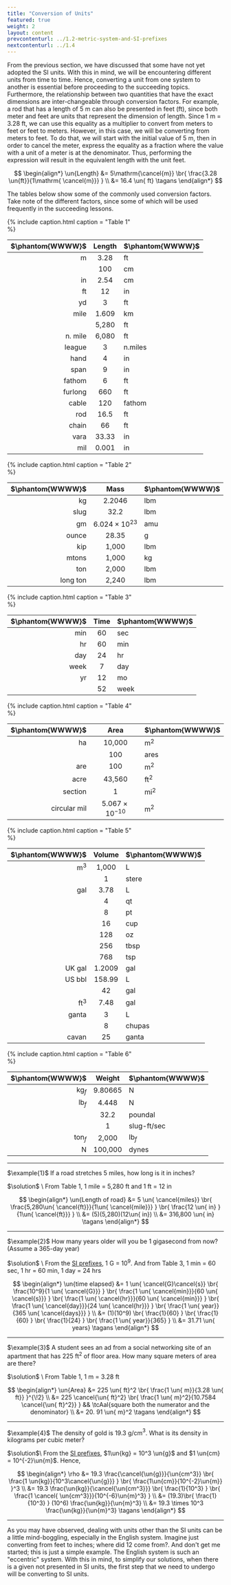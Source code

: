 ```yaml
---
title: "Conversion of Units"
featured: true
weight: 2
layout: content
prevcontenturl: ../1.2-metric-system-and-SI-prefixes
nextcontenturl: ../1.4
---
```




From the previous section, we have discussed that some have not yet adopted the SI units. With this in mind, we will be encountering different units from time to time. Hence, converting a unit from one system to another is essential before proceeding to the succeeding topics. Furthermore, the relationship between two quantities that have the exact dimensions are inter-changeable through conversion factors. For example, a rod that has a length of 5 m can also be presented in feet (ft), since both meter and feet are units that represent the dimension of length. Since 1 m = 3.28 ft, we can use this equality as a multiplier to convert from meters to feet or feet to meters. However, in this case, we will be converting from meters to feet. To do that, we will start with the initial value of 5 m, then in order to cancel the meter, express the equality as a fraction where the value with a unit of a meter is at the denominator. Thus, performing the expression will result in the equivalent length with the unit feet.

$$
\begin{align*}
	\un{Length} &= 5\mathrm{\cancel{m}} \br{ \frac{3.28 \un{ft}}{1\mathrm{ \cancel{m}}} } \\
	&= 16.4 \un{ ft} 	\tagans
\end{align*}
$$


The tables below show some of the commonly used conversion factors. Take note of the different factors, since some of which will be used frequently in the succeeding lessons.


{% include caption.html
    caption = "Table 1"    
%}

| $\phantom{WWWW}$ | Length | $\phantom{WWWW}$ |
| ---------------: | :----: | :--------------- |
|                m |  3.28  | ft               |
|                  |  100   | cm               |
|               in |  2.54  | cm               |
|               ft |   12   | in               |
|               yd |   3    | ft               |
|             mile | 1.609  | km               |
|                  | 5,280  | ft               |
|          n. mile | 6,080  | ft               |
|           league |   3    | n.miles          |
|             hand |   4    | in               |
|             span |   9    | in               |
|           fathom |   6    | ft               |
|          furlong |  660   | ft               |
|            cable |  120   | fathom           |
|              rod |  16.5  | ft               |
|            chain |   66   | ft               |
|             vara | 33.33  | in               |
|              mil | 0.001  | in               |



{% include caption.html
    caption = "Table 2"    
%}

| $\phantom{WWWW}$ |         Mass         | $\phantom{WWWW}$ |
| ---------------: | :------------------: | :--------------- |
|               kg |        2.2046        | lbm              |
|             slug |         32.2         | lbm              |
|               gm | $6.024\times10^{23}$ | amu              |
|            ounce |        28.35         | g                |
|              kip |        1,000         | lbm              |
|            mtons |        1,000         | kg               |
|              ton |        2,000         | lbm              |
|         long ton |        2,240         | lbm              |



{% include caption.html
    caption = "Table 3"    
%}

| $\phantom{WWWW}$ | Time | $\phantom{WWWW}$ |
| ---------------: | :--: | :--------------- |
|              min |  60  | sec              |
|               hr |  60  | min              |
|              day |  24  | hr               |
|             week |  7   | day              |
|               yr |  12  | mo               |
|                  |  52  | week             |



{% include caption.html
    caption = "Table 4"    
%}

| $\phantom{WWWW}$ |         Area          | $\phantom{WWWW}$ |
| ---------------: | :-------------------: | :--------------- |
|               ha |        10,000         | m$^2$            |
|                  |          100          | ares             |
|              are |          100          | m$^2$            |
|             acre |        43,560         | ft$^2$           |
|          section |           1           | mi$^2$           |
|     circular mil | $5.067\times10^{-10}$ | m$^2$            |



{% include caption.html
    caption = "Table 5"    
%}

| $\phantom{WWWW}$ | Volume | $\phantom{WWWW}$ |
| ---------------: | :----: | :--------------- |
|            m$^3$ | 1,000  | L                |
|                  |   1    | stere            |
|              gal |  3.78  | L                |
|                  |   4    | qt               |
|                  |   8    | pt               |
|                  |   16   | cup              |
|                  |  128   | oz               |
|                  |  256   | tbsp             |
|                  |  768   | tsp              |
|           UK gal | 1.2009 | gal              |
|           US bbl | 158.99 | L                |
|                  |   42   | gal              |
|           ft$^3$ |  7.48  | gal              |
|            ganta |   3    | L                |
|                  |   8    | chupas           |
|            cavan |   25   | ganta            |




{% include caption.html
    caption = "Table 6"    
%}

| $\phantom{WWWW}$ | Weight  | $\phantom{WWWW}$ |
| ---------------: | :-----: | :--------------- |
|           kg$_f$ | 9.80665 | N                |
|           lb$_f$ |  4.448  | N                |
|                  |  32.2   | poundal          |
|                  |    1    | slug-ft/sec      |
|          ton$_f$ |  2,000  | lb$_f$           |
|                N | 100,000 | dynes            |







---
$\example{1}$
If a road stretches 5 miles, how long is it in inches?

$\solution$ \\
From Table 1, 1 mile = 5,280 ft and 1 ft = 12 in

$$
\begin{align*}
	\un{Length of road} &= 5 \un{ \cancel{miles}} 
		\br{ \frac{5,280\un{ \cancel{ft}}}{1\un{ \cancel{mile}}} }
		\br{ \frac{12 \un{ in} }{1\un{ \cancel{ft}}} } \\
	&= (5)(5,280)(12\un{ in}) \\
	&= 316,800 \un{ in}		\tagans
\end{align*}
$$



---
$\example{2}$
How many years older will you be 1 gigasecond from now? (Assume a 365-day year)

$\solution$ \\
From the [SI prefixes](../1.2-metric-system-and-SI-prefixes), 1 G = 10$^9$. And from Table 3, 1 min = 60 sec, 1 hr = 60 min, 1 day = 24 hrs

$$
\begin{align*}
	\un{time elapsed} &= 1 \un{ \cancel{G}\cancel{s}} 
		\br{ \frac{10^9}{1 \un{ \cancel{G}}} }
		\br{ \frac{1 \un{ \cancel{min}}}{60 \un{ \cancel{s}}} }
		\br{ \frac{1 \un{ \cancel{hr}}}{60 \un{ \cancel{min}}} }
		\br{ \frac{1 \un{ \cancel{day}}}{24 \un{ \cancel{hr}}} }
		\br{ \frac{1 \un{ year}}{365 \un{ \cancel{days}}} } \\
	&= (1)(10^9) \br{ \frac{1}{60} } \br{ \frac{1}{60} } \br{ \frac{1}{24} } \br{ \frac{1 \un{ year}}{365} } \\
	&= 31.71 \un{ years}	\tagans
\end{align*}
$$



---
$\example{3}$
A student sees an ad from a social networking site of an apartment that has 225 ft$^2$ of floor area. How many square meters of area are there?

$\solution$ \\
From Table 1, 1 m = 3.28 ft

$$
\begin{align*}
	\un{Area} &= 225 \un{ ft}^2 \br{ \frac{1 \un{ m}}{3.28 \un{ ft}} }^{\!2} \\
	&= 225 \cancel{\un{ ft}^2} \br{ \frac{1 \un{ m}^2}{10.7584 \cancel{\un{ ft}^2}} }  
		&& \tcAal{square both the numerator and the denominator} \\
	&= 20. 91 \un{ m}^2		\tagans
\end{align*}
$$



---
$\example{4}$
The density of gold is 19.3 g/cm$^3$. What is its density in kilograms per cubic meter?

$\solution$\\
From the [SI prefixes](../1.2-metric-system-and-SI-prefixes), $1\un{kg} = 10^3 \un{g}$ and $1 \un{cm} = 10^{-2}\un{m}$. Hence,

$$
\begin{align*}
	\rho &= 19.3 \frac{\cancel{\un{g}}}{\un{cm^3}}
		\br{ \frac{1 \un{kg}}{10^3\cancel{\un{g}}} }
		\br{ \frac{1\un{cm}}{10^{-2}\un{m}} }^3 \\
	&= 19.3 \frac{\un{kg}}{\cancel{\un{cm^3}}}
		\br{ \frac{1}{10^3} } 
		\br{ \frac{1 \cancel{ \un{cm^3}}}{10^{-6}\un{m}^3} } \\
	&= (19.3)\br{ \frac{1}{10^3} } (10^6) \frac{\un{kg}}{\un{m}^3} \\
	&= 19.3 \times 10^3 \frac{\un{kg}}{\un{m}^3}		\tagans
\end{align*}
$$



---


As you may have observed, dealing with units other than the SI units can be a little mind-boggling, especially in the English system. Imagine just converting from feet to inches; where did 12 come from?. And don't get me started; this is just a simple example. The English system is such an "eccentric" system. With this in mind, to simplify our solutions, when there is a given not presented in SI units, the first step that we need to undergo will be converting to SI units.



